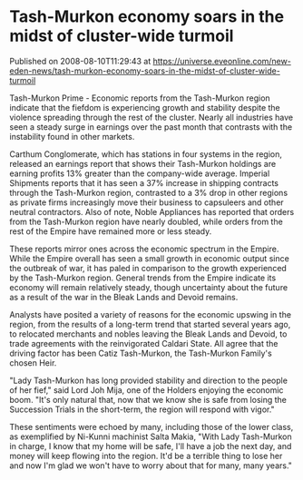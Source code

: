 # Tash-Murkon economy soars in the midst of cluster-wide turmoil
Published on 2008-08-10T11:29:43 at https://universe.eveonline.com/new-eden-news/tash-murkon-economy-soars-in-the-midst-of-cluster-wide-turmoil

Tash-Murkon Prime - Economic reports from the Tash-Murkon region indicate that the fiefdom is experiencing growth and stability despite the violence spreading through the rest of the cluster. Nearly all industries have seen a steady surge in earnings over the past month that contrasts with the instability found in other markets.

Carthum Conglomerate, which has stations in four systems in the region, released an earnings report that shows their Tash-Murkon holdings are earning profits 13% greater than the company-wide average. Imperial Shipments reports that it has seen a 37% increase in shipping contracts through the Tash-Murkon region, contrasted to a 3% drop in other regions as private firms increasingly move their business to capsuleers and other neutral contractors. Also of note, Noble Appliances has reported that orders from the Tash-Murkon region have nearly doubled, while orders from the rest of the Empire have remained more or less steady.

These reports mirror ones across the economic spectrum in the Empire. While the Empire overall has seen a small growth in economic output since the outbreak of war, it has paled in comparison to the growth experienced by the Tash-Murkon region. General trends from the Empire indicate its economy will remain relatively steady, though uncertainty about the future as a result of the war in the Bleak Lands and Devoid remains.

Analysts have posited a variety of reasons for the economic upswing in the region, from the results of a long-term trend that started several years ago, to relocated merchants and nobles leaving the Bleak Lands and Devoid, to trade agreements with the reinvigorated Caldari State. All agree that the driving factor has been Catiz Tash-Murkon, the Tash-Murkon Family's chosen Heir.

"Lady Tash-Murkon has long provided stability and direction to the people of her fief," said Lord Joh Mija, one of the Holders enjoying the economic boom. "It's only natural that, now that we know she is safe from losing the Succession Trials in the short-term, the region will respond with vigor."

These sentiments were echoed by many, including those of the lower class, as exemplified by Ni-Kunni machinist Salta Makia, "With Lady Tash-Murkon in charge, I know that my home will be safe, I'll have a job the next day, and money will keep flowing into the region. It'd be a terrible thing to lose her and now I'm glad we won't have to worry about that for many, many years."
